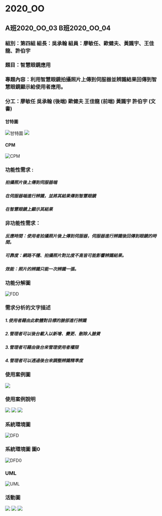 # 2020_OO

## A班2020_OO_03 B班2020_OO_04

### 組別：第四組 組長：吳承翰 組員：廖敏任、歐健夫、黃識宇、王佳龍、許伯宇
### 題目：智慧眼鏡應用
### 專題內容：利用智慧眼鏡拍攝照片上傳到伺服器並辨識結果回傳到智慧眼鏡顯示給使用者應用。
### 分工：廖敏任 吳承翰 (後端) 歐健夫 王佳龍 (前端) 黃識宇 許伯宇 (文書)
      




#### 甘特圖

![甘特圖](甘特圖.png)
![](甘特圖1.png)

#### CPM
![CPM](CPM.png)

### 功能性需求 :
##### 拍攝照片後上傳到伺服器端
##### 在伺服器端進行辨識，並將其結果傳到智慧眼鏡
##### 在智慧眼鏡上顯示其結果


### 非功能性需求： 
##### 反應時間：使用者拍攝照片後上傳到伺服器，伺服器進行辨識後回傳到眼鏡的時間。
##### 可靠度：網路不穩、拍攝照片對比度不高皆可能影響辨識結果。
##### 效能：照片的辨識只能一次辨識一張。

### 功能分解圖
![FDD](FDD.png)

### 需求分析的文字描述
##### 1.使用者藉由此軟體對目標的臉部進行辨識
##### 2.管理者可以後台載入以新增、變更、刪除人臉資
##### 3.管理者可藉由後台來管理使用者權限
##### 4.管理者可以透過後台來調整辨識精準度

### 使用案例圖
![](使用案例圖.png)

### 使用案例說明
![](使用案例說明1.png)
![](使用案例說明2.png)
![](使用案例說明4.png)


### 系統環境圖
![DFD](DFD.png)

### 系統環境圖 圖0
![DFD0](DFD0.png)

### UML
![UML](UML.png)

### 活動圖
![](活動圖.png)
![](活動圖2.png)
![](活動圖3.png)


